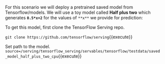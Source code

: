 For this scenario we will deploy a pretrained saved model from Tensorflow/models. We will use a toy model called **Half plus two** which generates  **`0.5*x+2`** for the values of `**x**` we provide for prediction:

To get this model, first clone the TensorFlow Serving repo.

`git clone https://github.com/tensorflow/serving`{{execute}}

Set path to the model.
`source=/serving/tensorflow_serving/servables/tensorflow/testdata/saved_model_half_plus_two_cpu`{{execute}}
